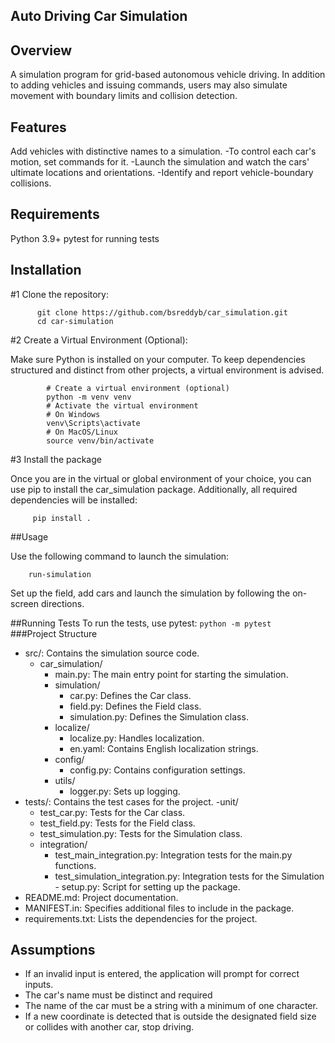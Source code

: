 ## Auto Driving Car Simulation

## Overview
A simulation program for grid-based autonomous vehicle driving. In addition to adding vehicles and issuing commands, users may also simulate movement with boundary limits and collision detection.

## Features
Add vehicles with distinctive names to a simulation.
-To control each car's motion, set commands for it.
-Launch the simulation and watch the cars' ultimate locations and orientations.
-Identify and report vehicle-boundary collisions.

## Requirements
Python 3.9+
pytest for running tests

## Installation
  #1 Clone the repository:
  ```
        git clone https://github.com/bsreddyb/car_simulation.git
        cd car-simulation
  ```  
  #2 Create a Virtual Environment (Optional):
  
  Make sure Python is installed on your computer. To keep dependencies structured and distinct from other projects, a virtual environment is advised.
  ```
          # Create a virtual environment (optional)
          python -m venv venv
          # Activate the virtual environment
          # On Windows
          venv\Scripts\activate
          # On MacOS/Linux
          source venv/bin/activate
   ```
  #3 Install the package
  
  Once you are in the virtual or global environment of your choice, you can use pip to install the car_simulation package.
  Additionally, all required dependencies will be installed:
  ```
       pip install .
  ```
##Usage

Use the following command to launch the simulation:
```
    run-simulation
```

Set up the field, add cars and launch the simulation by following the on-screen directions.

##Running Tests
To run the tests, use pytest:
    ```
        python -m pytest    
    ```
###Project Structure
- src/: Contains the simulation source code.
  - car_simulation/
    - main.py: The main entry point for starting the simulation.
    - simulation/
      - car.py: Defines the Car class.
      - field.py: Defines the Field class.
      - simulation.py: Defines the Simulation class.
    - localize/
      - localize.py: Handles localization.
      - en.yaml: Contains English localization strings.
    - config/
      - config.py: Contains configuration settings.
    - utils/
      - logger.py: Sets up logging.
- tests/: Contains the test cases for the project.
  -unit/
    - test_car.py: Tests for the Car class.
    - test_field.py: Tests for the Field class.
    - test_simulation.py: Tests for the Simulation class.
  - integration/
    - test_main_integration.py: Integration tests for the main.py functions.
    - test_simulation_integration.py: Integration tests for the Simulation - setup.py: Script for setting up the package.
- README.md: Project documentation.
- MANIFEST.in: Specifies additional files to include in the package.
- requirements.txt: Lists the dependencies for the project.

## Assumptions
- If an invalid input is entered, the application will prompt for correct inputs.
- The car's name must be distinct and required
- The name of the car must be a string with a minimum of one character.
- If a new coordinate is detected that is outside the designated field size or collides with another car, stop driving.
